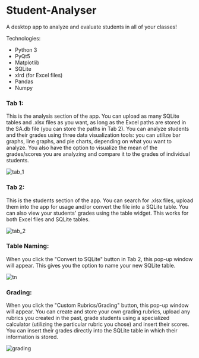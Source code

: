# Student-Analyser
A desktop app to analyze and evaluate students in all of your classes!

Technologies:
- Python 3
- PyQt5
- Matplotlib
- SQLite
- xlrd (for Excel files)
- Pandas
- Numpy

### Tab 1:
This is the analysis section of the app. You can upload as many SQLite tables and .xlsx files as you want, as long as the Excel paths are stored in the SA.db file (you can store the paths in Tab 2). You can analyze students and their grades using three data visualization tools: you can utilize bar graphs, line graphs, and pie charts, depending on what you want to analyze. You also have the option to visualize the mean of the grades/scores you are analyzing and compare it to the grades of individual students.

![tab_1](https://user-images.githubusercontent.com/46886041/56731699-57a12280-6785-11e9-814a-59619ff17e0a.PNG)

### Tab 2:
This is the students section of the app. You can search for .xlsx files, upload them into the app for usage and/or convert the file into a SQLite table. You can also view your students' grades using the table widget. This works for both Excel files and SQLite tables.

![tab_2](https://user-images.githubusercontent.com/46886041/56731723-64257b00-6785-11e9-9b1c-3b34b60f0ef3.PNG)

### Table Naming:
When you click the "Convert to SQLite" button in Tab 2, this pop-up window will appear. This gives you the option to name your new SQLite table.

![tn](https://user-images.githubusercontent.com/46886041/56731183-0d6b7180-6784-11e9-992a-50b10f19d480.PNG)

### Grading:
When you click the "Custom Rubrics/Grading" button, this pop-up window will appear. You can create and store your own grading rubrics, upload any rubrics you created in the past, grade students using a specialized calculator (utilizing the particular rubric you chose) and insert their scores. You can insert their grades directly into the SQLite table in which their information is stored. 

![grading](https://user-images.githubusercontent.com/46886041/56731382-8a96e680-6784-11e9-916c-f5658d38f108.PNG)

